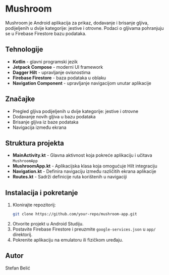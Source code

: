 # Mushroom

Mushroom je Android aplikacija za prikaz, dodavanje i brisanje gljiva, podijeljenih u dvije kategorije: jestive i otrovne. Podaci o gljivama pohranjuju se u Firebase Firestore bazu podataka.

## Tehnologije
- **Kotlin** - glavni programski jezik
- **Jetpack Compose** - moderni UI framework
- **Dagger Hilt** - upravljanje ovisnostima
- **Firebase Firestore** - baza podataka u oblaku
- **Navigation Component** - upravljanje navigacijom unutar aplikacije

## Značajke
- Pregled gljiva podijeljenih u dvije kategorije: jestive i otrovne
- Dodavanje novih gljiva u bazu podataka
- Brisanje gljiva iz baze podataka
- Navigacija između ekrana

## Struktura projekta
- **MainActivity.kt** - Glavna aktivnost koja pokreće aplikaciju i učitava `MushroomApp`
- **MushroomApp.kt** - Aplikacijska klasa koja omogućuje Hilt integraciju
- **Navigation.kt** - Definira navigaciju između različitih ekrana aplikacije
- **Routes.kt** - Sadrži definicije ruta korištenih u navigaciji

## Instalacija i pokretanje
1. Klonirajte repozitorij:
   ```sh
   git clone https://github.com/your-repo/mushroom-app.git
   ```
2. Otvorite projekt u Android Studiju.
3. Postavite Firebase Firestore i preuzmite `google-services.json` u `app/` direktorij.
4. Pokrenite aplikaciju na emulatoru ili fizičkom uređaju.

## Autor
Stefan Belić


